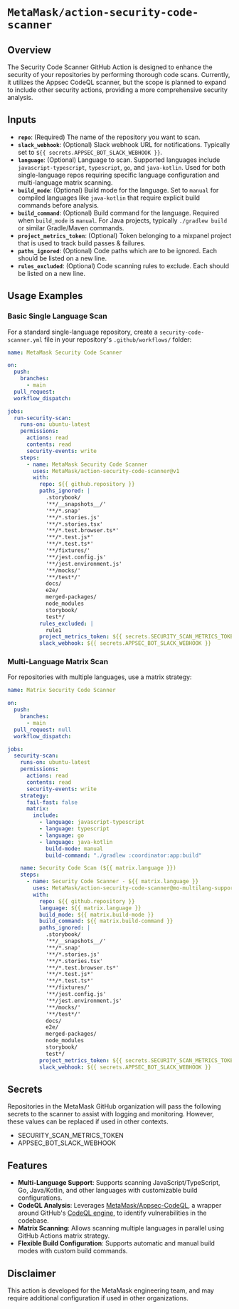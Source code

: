 # `MetaMask/action-security-code-scanner`

## Overview

The Security Code Scanner GitHub Action is designed to enhance the security of your repositories by
performing thorough code scans. Currently, it utilizes the Appsec CodeQL scanner,
but the scope is planned to expand to include other security actions,
providing a more comprehensive security analysis.

## Inputs

- **`repo`**: (Required) The name of the repository you want to scan.
- **`slack_webhook`**: (Optional) Slack webhook URL for notifications. Typically set to `${{ secrets.APPSEC_BOT_SLACK_WEBHOOK }}`.
- **`language`**: (Optional) Language to scan. Supported languages include `javascript-typescript`, `typescript`, `go`, and `java-kotlin`. Used for both single-language repos requiring specific language configuration and multi-language matrix scanning.
- **`build_mode`**: (Optional) Build mode for the language. Set to `manual` for compiled languages like `java-kotlin` that require explicit build commands before analysis.
- **`build_command`**: (Optional) Build command for the language. Required when `build_mode` is `manual`. For Java projects, typically `./gradlew build` or similar Gradle/Maven commands.
- **`project_metrics_token`**: (Optional) Token belonging to a mixpanel project that is used to track build passes & failures.
- **`paths_ignored`**: (Optional) Code paths which are to be ignored. Each should be listed on a new line.
- **`rules_excluded`**: (Optional) Code scanning rules to exclude. Each should be listed on a new line.

## Usage Examples

### Basic Single Language Scan

For a standard single-language repository, create a `security-code-scanner.yml` file in your repository's `.github/workflows/` folder:

```yaml
name: MetaMask Security Code Scanner

on:
  push:
    branches:
      - main
  pull_request:
  workflow_dispatch:

jobs:
  run-security-scan:
    runs-on: ubuntu-latest
    permissions:
      actions: read
      contents: read
      security-events: write
    steps:
      - name: MetaMask Security Code Scanner
        uses: MetaMask/action-security-code-scanner@v1
        with:
          repo: ${{ github.repository }}
          paths_ignored: |
            .storybook/
            '**/__snapshots__/'
            '**/*.snap'
            '**/*.stories.js'
            '**/*.stories.tsx'
            '**/*.test.browser.ts*'
            '**/*.test.js*'
            '**/*.test.ts*'
            '**/fixtures/'
            '**/jest.config.js'
            '**/jest.environment.js'
            '**/mocks/'
            '**/test*/'
            docs/
            e2e/
            merged-packages/
            node_modules
            storybook/
            test*/
          rules_excluded: |
            rule1
          project_metrics_token: ${{ secrets.SECURITY_SCAN_METRICS_TOKEN }}
          slack_webhook: ${{ secrets.APPSEC_BOT_SLACK_WEBHOOK }}
```

### Multi-Language Matrix Scan

For repositories with multiple languages, use a matrix strategy:

```yaml
name: Matrix Security Code Scanner

on:
  push:
    branches:
      - main
  pull_request: null
  workflow_dispatch:

jobs:
  security-scan:
    runs-on: ubuntu-latest
    permissions:
      actions: read
      contents: read
      security-events: write
    strategy:
      fail-fast: false
      matrix:
        include:
          - language: javascript-typescript
          - language: typescript
          - language: go
          - language: java-kotlin
            build-mode: manual
            build-command: "./gradlew :coordinator:app:build"

    name: Security Code Scan (${{ matrix.language }})
    steps:
      - name: Security Code Scanner - ${{ matrix.language }}
        uses: MetaMask/action-security-code-scanner@mo-multilang-support
        with:
          repo: ${{ github.repository }}
          language: ${{ matrix.language }}
          build_mode: ${{ matrix.build-mode }}
          build_command: ${{ matrix.build-command }}
          paths_ignored: |
            .storybook/
            '**/__snapshots__/'
            '**/*.snap'
            '**/*.stories.js'
            '**/*.stories.tsx'
            '**/*.test.browser.ts*'
            '**/*.test.js*'
            '**/*.test.ts*'
            '**/fixtures/'
            '**/jest.config.js'
            '**/jest.environment.js'
            '**/mocks/'
            '**/test*/'
            docs/
            e2e/
            merged-packages/
            node_modules
            storybook/
            test*/
          project_metrics_token: ${{ secrets.SECURITY_SCAN_METRICS_TOKEN }}
          slack_webhook: ${{ secrets.APPSEC_BOT_SLACK_WEBHOOK }}
```

## Secrets

Repositories in the MetaMask GitHub organization will pass the following secrets to the scanner to assist with logging and monitoring. However, these values can be replaced if used in other contexts.

- SECURITY_SCAN_METRICS_TOKEN
- APPSEC_BOT_SLACK_WEBHOOK

## Features

- **Multi-Language Support**: Supports scanning JavaScript/TypeScript, Go, Java/Kotlin, and other languages with customizable build configurations.
- **CodeQL Analysis**: Leverages [MetaMask/Appsec-CodeQL](https://github.com/MetaMask/codeql-action), a wrapper around GitHub's [CodeQL engine](https://codeql.github.com/), to identify vulnerabilities in the codebase.
- **Matrix Scanning**: Allows scanning multiple languages in parallel using GitHub Actions matrix strategy.
- **Flexible Build Configuration**: Supports automatic and manual build modes with custom build commands.

## Disclaimer

This action is developed for the MetaMask engineering team, and may require additional configuration if used in other organizations.
